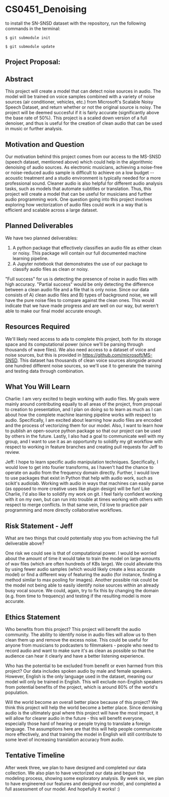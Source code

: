 # CS0451_Denoising


to install the SN-SNSD dataset with the repository, run the following commands in the terminal:

``$ git submodule init``

``$ git submodule update``


## Project Proposal:

## Abstract

This project will create a model that can detect noise sources in audio. The model will be trained on voice samples combined with a variety of noise sources
(air conditioner, vehicles, etc.) from Microsoft's Scalable Noisy Speech Dataset, and return whether or not the original source is noisy. The project will be
deemed succesful if it is fairly accurate (significantly above the base rate of 50%). This project is a scaled down version of a full denoiser, and thus is 
useful for the creation of clean audio that can be used in music or further analysis.

## Motivation and Question

Our motivation behind this project comes from our access to the MS-SNSD (speech dataset, mentioned above) which could help in the algorithmic denoising of audio sources.
As electronic musicians, achieving a noise-free or noise-reduced audio sample is difficult to achieve on a low budget -- acoustic treatment and a studio environment is typically
needed for a more professional sound. Cleaner audio is also helpful for different audio analysis tasks, such as models that automate subtitles or translation. Thus, this project
will create a model that can be useful for musicians and further audio programming work. One question going into this project involves exploring how vectorization of audio files
could work in a way that is efficient and scalable across a large dataset.

## Planned Deliverables

We have two planned deliverables:
1) A python package that effectively classifies an audio file as either clean or noisy. This package will contain our full documented machine learning pipeline.
2) A Jupyter notebook that demonstrates the use of our package to classify audio files as clean or noisy.

"Full success" for us is detecting the presence of noise in audio files with high accuracy. 
"Partial success" would be only detecting the difference between a clean audio file and a file that is only noise. Since our data consists of A) clean audio files and B) types of background noise, we will have the pure noise files to compare against the clean ones. This would indicate that we have made progress and are well on our way, but weren't able to make our final model accurate enough.

## Resources Required

We'll likely need access to ada to complete this project, both for its storage space and its computational power (since we'll be parsing through thousands of wave files). We also need access to a dataset of voice and noise sources, but this is provided in https://github.com/microsoft/MS-SNSD. This dataset has thousands of clean voice sources alongside around one hundred different noise sources, so we'll use it to generate the training and testing data through combination.

## What You Will Learn

Charlie:
I am very excited to begin working with audio files. My goals were mainly around contributing equally to all areas of the project, from proposal to creation to presentation, and I plan on doing so to learn as much as I can about how the complete machine learning pipeline works with respect to audio. Specifically, I am excited about learning how audio files are encoded and the process of vectorizing them for our model. Also, I want to learn how to publish an open-source python package so that our project can be used by others in the future.
Lastly, I also had a goal to communicate well with my group, and I want to use it as an opportunity to solidify my git workflow with respect to working in feature branches and creating pull requests for Jeff to review.

Jeff:
I hope to learn specific audio manipulation techniques. Specifically, I would love to get into fourier transforms, as I haven't had the chance to operate on audio from the frequency domain
directly. Further, I would love to use packages that exist in Python that help with audio work, such as scikit's audiolab. Working with audio in ways that machines can easily parse (as 
opposed to more creative uses like plugin design) will be fun! Like Charlie, I'd also like to solidify my work on git. I feel fairly confident working with it on my own, but can run into
trouble at times working with others with respect to merge conflicts. In that same vein, I'd love to practice pair programming and more directly collaborative workflows.

## Risk Statement - Jeff

What are two things that could potentially stop you from achieving the full deliverable above? 

One risk we could see is that of computational power. I would be worried about the amount of time it would take to train the model on large amounts of wav files (which are often hundreds of
KBs large). We could alleviate this by using fewer audio samples (which would likely create a less accurate model) or find a different way of featuring the audio (for instance, finding a
method similar to max pooling for images). Another possible risk could be the model not being able to easily identify noise sources within an already busy vocal source. We could, again, try
to fix this by changing the domain (e.g. from time to frequency) and testing if the resulting model is more accurate.

## Ethics Statement

Who benefits from this project?
This project will benefit the audio community. The ability to identify noise in audio files will allow us to then clean them up and remove the excess noise. This could be useful for anyone from musicians to podcasters to filmmakers - people who need to record audio and want to make sure it's as clean as possible so that the audience can hear it clearly and have a better listening experience.

Who has the potential to be excluded from benefit or even harmed from this project?
Our data includes spoken audio by male and female speakers. However, English is the only language used in the dataset, meaning our model will only be trained in English. This will exclude non-English speakers from potential benefits of the project, which is around 80% of the world's population.

Will the world become an overall better place because of this project? 
We think this project will help the world become a better place. Since denoising audio is the ultimately goal where this project will have the most impact, it will allow for clearer audio in the future - this will benefit everyone, especially those hard of hearing or people trying to translate a foreign language. The assumptions here are that this will help people communicate more effectively, and that training the model in English will still contribute to some level of increasing translation accuracy from audio.

## Tentative Timeline

After week three, we plan to have designed and completed our data collection. We also plan to have vectorized our data and begun the modeling process, showing some exploratory analysis.
By week six, we plan to have engineered our features and designed our model, and completed a full assessment of our model. And hopefully it works! :)
